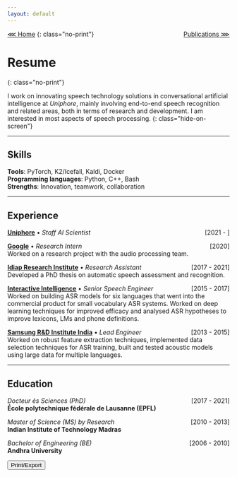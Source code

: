 ```yaml
---
layout: default
---
```


[⋘ Home](/) <span style="float:right;">[Publications ⋙](publications.html) </span>
{: class="no-print"}

# Resume
{: class="no-print"}

I work on innovating speech technology solutions in conversational artificial intelligence at <em>Uniphore</em>, mainly involving end-to-end speech recognition and related areas, both in terms of research and development. I am interested in most aspects of speech processing.
{: class="hide-on-screen"}

---

## Skills

**Tools**: PyTorch, K2/Icefall, Kaldi, Docker \
**Programming languages**: Python, C++, Bash \
**Strengths**: Innovation, teamwork, collaboration

---

## Experience

[**Uniphore**](https://www.uniphore.com) • _Staff AI Scientist_ <span style="float:right;">[2021 - ]</span>

[**Google**](https://ai.google) • _Research Intern_ <span style="float:right;">[2020]</span> <br>
Worked on a research project with the audio processing team.

[**Idiap Research Institute**](https://www.idiap.ch) • _Research Assistant_ <span style="float:right;">[2017 - 2021]</span> <br>
Developed a PhD thesis on automatic speech assessment and recognition.

[**Interactive Intelligence**](https://www.genesys.com) • _Senior Speech Engineer_ <span style="float:right;">[2015 - 2017]</span> <br>
Worked on building ASR models for six languages that went into the commercial product for small vocabulary ASR systems. Worked on deep learning techniques for improved efficacy and analysed ASR hypotheses to improve lexicons, LMs and phone definitions.

[**Samsung R&D Institute India**](https://research.samsung.com/sri-b) • _Lead Engineer_ <span style="float:right;">[2013 - 2015]</span> <br>
Worked on robust feature extraction techniques, implemented data selection techniques for ASR training, built and tested acoustic models using large data for multiple languages.

---

## Education

_Docteur ès Sciences (PhD)_<span style="float:right;">[2017 - 2021]</span>\
**École polytechnique fédérale de Lausanne (EPFL)**

_Master of Science (MS) by Research_<span style="float:right;">[2010 - 2013]</span>\
**Indian Institute of Technology Madras**

_Bachelor of Engineering (BE)_<span style="float:right;">[2006 - 2010]</span>\
**Andhra University**

<script type="text/javascript">
    const handlePrint = () => {
    var actContents = document.body.innerHTML;
    document.body.innerHTML = actContents;
    window.print();
    }
</script>
<input id='printPageButton' value='Print/Export' type='button' onclick='handlePrint()'>
